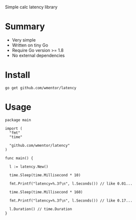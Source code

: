Simple calc latency library

# Summary

* Very simple
* Written on tiny Go
* Require Go version >= 1.8
* No external dependencies

# Install

```
go get github.com/wmentor/latency
```

# Usage

```
package main

import (
  "fmt"
  "time"

  "github.com/wmentor/latency"  
)

func main() {

  l := latency.New()

  time.Sleep(time.Millisecond * 10)

  fmt.Printf("latency=%.3f\n", l.Seconds()) // like 0.01...

  time.Sleep(time.Millisecond * 160)

  fmt.Printf("latency=%.3f\n", l.Seconds()) // like 0.17...

  l.Duration() // time.Duration
}
```
